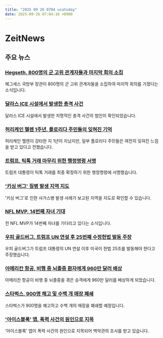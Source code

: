 ```yaml
---
title: "2025 09 26 0704 usatoday"
date: 2025-09-26 07:04:10 +0900
---
```


# ZeitNews
## 주요 뉴스
### [Hegseth, 800명의 군 고위 관계자들과 마지막 회의 소집](https://www.usatoday.com/story/news/politics/2025/09/25/hegseth-meeting-top-military-officers/86346182007/)
 헤그세스 국방부 장관이 800명의 군 고위 관계자들을 소집하여 마지막 회의를 가졌다는 소식입니다.

### [달라스 ICE 시설에서 발생한 총격 사건](https://www.usatoday.com/story/news/nation/2025/09/25/ice-shooting-dallas-updates/86341252007/)
 달라스 ICE 시설에서 발생한 치명적인 총격 사건의 범인이 확인되었습니다.

### [허리케인 헬렌 1주년, 플로리다 주민들의 잊혀진 기억](https://www.usatoday.com/story/news/nation/2025/09/25/hurricane-helene-florida-residents/86344226007/)
 허리케인 헬렌이 강타한 지 1년이 지났지만, 일부 플로리다 주민들은 여전히 잊혀진 느낌을 받고 있다고 전했습니다.

### [트럼프, 틱톡 거래 마무리 위한 행정명령 서명](https://www.usatoday.com/story/news/politics/2025/09/25/donald-trump-tiktok-china-sale-united-states/86353645007/)
 트럼프 대통령이 틱톡 거래를 최종 확정하기 위한 행정명령에 서명했습니다.

### ['키싱 버그' 질병 발생 지역 지도](https://www.usatoday.com/story/news/health/2025/09/25/kissing-bug-chagas-disease-map-states/86240765007/)
 '키싱 버그'로 인한 샤가스병 발생 사례가 보고된 지역을 지도로 확인할 수 있습니다.

### [NFL MVP, 14번째 자녀 기대](https://www.usatoday.com/story/sports/nfl/2025/09/25/shaun-alexander-wife-14th-kid/86352101007/)
 전 NFL MVP가 14번째 자녀를 기다리고 있다는 소식입니다.

### [우피 골드버그, 트럼프 UN 연설 후 25번째 수정헌법 발동 주장](https://www.usatoday.com/story/entertainment/tv/2025/09/25/the-view-whoopi-goldberg-25th-amendment-trump-un-speech/86341672007/)
 우피 골드버그가 트럼프 대통령의 UN 연설 이후 미국이 헌법 25조를 발동해야 한다고 주장했습니다.

### [아메리칸 항공, 비행 중 뇌졸중 환자에게 960만 달러 배상](https://www.usatoday.com/story/travel/news/2025/09/24/american-airlines-fine-passenger-stroke-on-flight/86331141007/)
 아메리칸 항공이 비행 중 뇌졸중을 겪은 승객에게 960만 달러를 배상하게 되었습니다.

### [스타벅스, 900명 해고 및 수백 개 매장 폐쇄](https://www.usatoday.com/story/money/business/2025/09/25/starbucks-closing-stores-cutting-jobs/86341876007/)
 스타벅스가 900명을 해고하고 수백 개의 매장을 폐쇄할 예정입니다.

### ['아이스블록' 앱, 폭력 사건의 원인으로 지목](https://www.usatoday.com/story/news/nation/2025/09/25/iceblock-app-immigration-sighting-blamed-violent-attack/86352480007/)
 '아이스블록' 앱이 폭력 사건의 원인으로 지목되어 백악관의 조사를 받고 있습니다.